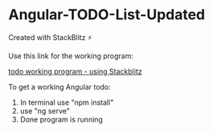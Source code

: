 # Angular-TODO-List-Updated
Created with StackBlitz ⚡️

Use this link for the working program:

[todo working program - using Stackblitz](https://stackblitz.com/edit/angular-9expkw)

To get a working Angular todo:

1. In terminal use "npm install"
2. use "ng serve"
3. Done program is running
